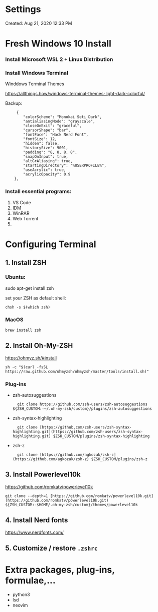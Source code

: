 # Settings

Created: Aug 21, 2020 12:33 PM

# Fresh Windows 10 Install

### Install Microsoft WSL 2 + Linux Distribution

### Install Windows Terminal
Winddows Terminal Themes 

https://allthings.how/windows-terminal-themes-light-dark-colorful/

Backup:

         {
            "colorScheme": "Monokai Seti Dark",
            "antialiasingMode": "grayscale",
            "closeOnExit": "graceful",
            "cursorShape": "bar",
            "fontFace": "Hack Nerd Font",
            "fontSize": 12,
            "hidden": false,
            "historySize": 9001,
            "padding": "8, 8, 8, 8",
            "snapOnInput": true,
            "altGrAliasing": true,
            "startingDirectory": "%USERPROFILE%",
            "useAcrylic": true,
            "acrylicOpacity": 0.9
        },

### Install essential programs:

1. VS Code
2. IDM
3. WinRAR
4. Web Torrent
5. 

# Configuring Terminal

## 1. Install ZSH

### Ubuntu:

sudo apt-get install zsh   

set your ZSH as default shell:

    chsh -s $(which zsh)

### MacOS

    brew install zsh

## 2. Install Oh-My-ZSH

https://ohmyz.sh/#install

    sh -c "$(curl -fsSL https://raw.github.com/ohmyzsh/ohmyzsh/master/tools/install.sh)"

### Plug-ins

- zsh-autosuggestions

        git clone https://github.com/zsh-users/zsh-autosuggestions ${ZSH_CUSTOM:-~/.oh-my-zsh/custom}/plugins/zsh-autosuggestions

- zsh-syntax-highlighting

        git clone [https://github.com/zsh-users/zsh-syntax-highlighting.git](https://github.com/zsh-users/zsh-syntax-highlighting.git) $ZSH_CUSTOM/plugins/zsh-syntax-highlighting

- zsh-z

        git clone [https://github.com/agkozak/zsh-z](https://github.com/agkozak/zsh-z) $ZSH_CUSTOM/plugins/zsh-z

## 3. Install Powerlevel10k

https://github.com/romkatv/powerlevel10k

    git clone --depth=1 [https://github.com/romkatv/powerlevel10k.git](https://github.com/romkatv/powerlevel10k.git) ${ZSH_CUSTOM:-$HOME/.oh-my-zsh/custom}/themes/powerlevel10k

## 4. Install Nerd fonts

https://www.nerdfonts.com/

## 5. Customize / restore `.zshrc`

# Extra packages, plug-ins, formulae,...

- python3
- lsd
- neovim